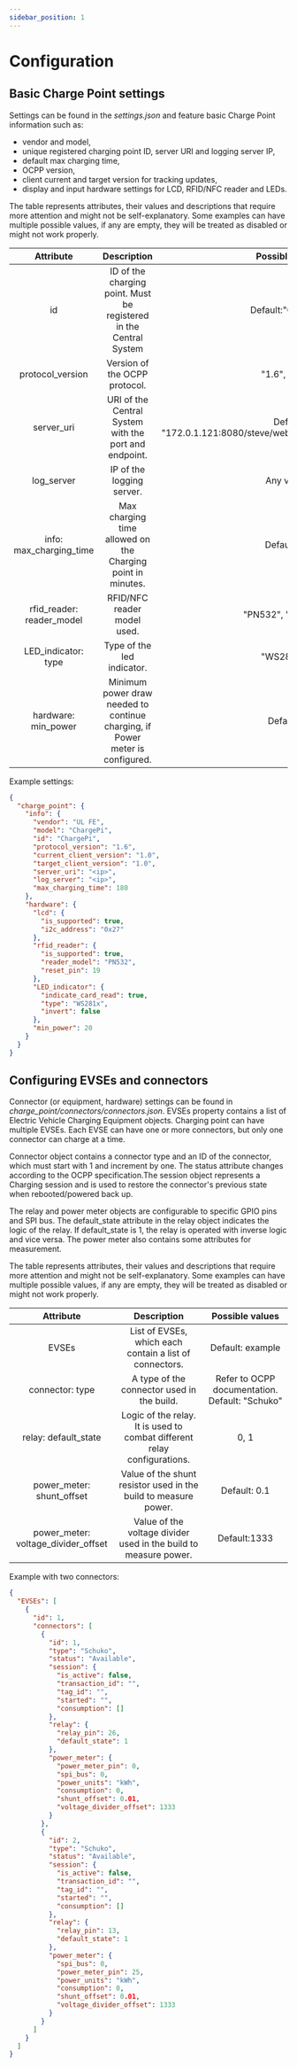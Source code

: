 ```yaml
---
sidebar_position: 1
---
```


# Configuration

## Basic Charge Point settings

Settings can be found in the _settings.json_ and feature basic Charge Point information such as:

- vendor and model,
- unique registered charging point ID, server URI and logging server IP,
- default max charging time,
- OCPP version,
- client current and target version for tracking updates,
- display and input hardware settings for LCD, RFID/NFC reader and LEDs.

The table represents attributes, their values and descriptions that require more attention and might not be
self-explanatory. Some examples can have multiple possible values, if any are empty, they will be treated as disabled or
might not work properly.

| Attribute| Description |Possible values | 
| :---:    | :---:    | :---:    | 
| id | ID of the charging point. Must be registered in the Central System | Default:"ChargePi" |
| protocol_version | Version of the OCPP protocol. | "1.6", "2.0.1" |
| server_uri | URI of the Central System with the port and endpoint. | Default: "172.0.1.121:8080/steve/websocket/CentralSystemService" | 
| log_server | IP of the logging server. | Any valid IP | 
| info: max_charging_time | Max charging time allowed on the Charging point in minutes. | Default:180 |
| rfid_reader: reader_model | RFID/NFC reader model used. |  "PN532", "MFRC522" | 
| LED_indicator: type | Type of the led indicator.  | "WS281x", ""|
| hardware: min_power| Minimum power draw needed to continue charging, if Power meter is configured. | Default:20|

Example settings:

```json
{
  "charge_point": {
    "info": {
      "vendor": "UL FE",
      "model": "ChargePi",
      "id": "ChargePi",
      "protocol_version": "1.6",
      "current_client_version": "1.0",
      "target_client_version": "1.0",
      "server_uri": "<ip>",
      "log_server": "<ip>",
      "max_charging_time": 180
    },
    "hardware": {
      "lcd": {
        "is_supported": true,
        "i2c_address": "0x27"
      },
      "rfid_reader": {
        "is_supported": true,
        "reader_model": "PN532",
        "reset_pin": 19
      },
      "LED_indicator": {
        "indicate_card_read": true,
        "type": "WS281x",
        "invert": false
      },
      "min_power": 20
    }
  }
}
```

## Configuring EVSEs and connectors

Connector (or equipment, hardware) settings can be found in _charge_point/connectors/connectors.json_. EVSEs property
contains a list of Electric Vehicle Charging Equipment objects. Charging point can have multiple EVSEs. Each EVSE can
have one or more connectors, but only one connector can charge at a time.

Connector object contains a connector type and an ID of the connector, which must start with 1 and increment by one. The
status attribute changes according to the OCPP specification.The session object represents a Charging session and is
used to restore the connector's previous state when rebooted/powered back up.

The relay and power meter objects are configurable to specific GPIO pins and SPI bus. The default_state attribute in the
relay object indicates the logic of the relay. If default_state is 1, the relay is operated with inverse logic and vice
versa. The power meter also contains some attributes for measurement.

The table represents attributes, their values and descriptions that require more attention and might not be
self-explanatory. Some examples can have multiple possible values, if any are empty, they will be treated as disabled or
might not work properly.

| Attribute| Description |Possible values | 
| :---:    | :---:    | :---:    | 
| EVSEs | List of EVSEs, which each contain a list of connectors. | Default: example |
| connector: type | A type of the connector used in the build.  | Refer to OCPP documentation. Default: "Schuko" |
| relay: default_state | Logic of the relay. It is used to combat different relay configurations. |0, 1| 
| power_meter: shunt_offset | Value of the shunt resistor used in the build to measure power. | Default: 0.1 | 
| power_meter: voltage_divider_offset| Value of the voltage divider used in the build to measure power.| Default:1333 |

Example with two connectors:

```json
{
  "EVSEs": [
    {
      "id": 1,
      "connectors": [
        {
          "id": 1,
          "type": "Schuko",
          "status": "Available",
          "session": {
            "is_active": false,
            "transaction_id": "",
            "tag_id": "",
            "started": "",
            "consumption": []
          },
          "relay": {
            "relay_pin": 26,
            "default_state": 1
          },
          "power_meter": {
            "power_meter_pin": 0,
            "spi_bus": 0,
            "power_units": "kWh",
            "consumption": 0,
            "shunt_offset": 0.01,
            "voltage_divider_offset": 1333
          }
        },
        {
          "id": 2,
          "type": "Schuko",
          "status": "Available",
          "session": {
            "is_active": false,
            "transaction_id": "",
            "tag_id": "",
            "started": "",
            "consumption": []
          },
          "relay": {
            "relay_pin": 13,
            "default_state": 1
          },
          "power_meter": {
            "spi_bus": 0,
            "power_meter_pin": 25,
            "power_units": "kWh",
            "consumption": 0,
            "shunt_offset": 0.01,
            "voltage_divider_offset": 1333
          }
        }
      ]
    }
  ]
}
```
